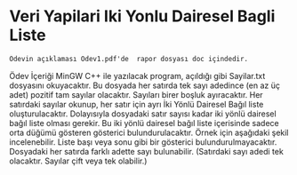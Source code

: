 # Veri Yapilari Iki Yonlu Dairesel Bagli Liste

```diff
Ödevin açıklaması Odev1.pdf'de  rapor dosyası doc içindedir.
```



Ödev İçeriği MinGW C++ ile yazılacak program, açıldığı gibi Sayilar.txt dosyasını okuyacaktır. Bu dosyada her satırda tek sayı adedince (en az üç adet) pozitif tam sayılar olacaktır. Sayıları birer boşluk ayıracaktır. Her satırdaki sayılar okunup, her satır için ayrı İki Yönlü Dairesel Bağıl liste oluşturulacaktır. Dolayısıyla dosyadaki satır sayısı kadar iki yönlü dairesel bağıl liste olması gerekir. Bu iki yönlü dairesel bağıl liste içerisinde sadece orta düğümü gösteren gösterici bulundurulacaktır. Örnek için aşağıdaki şekil incelenebilir. Liste başı veya sonu gibi bir gösterici bulundurulmayacaktır. Dosyadaki her satırda farklı adette sayı bulunabilir. (Satırdaki sayı adedi tek olacaktır. Sayılar çift veya tek olabilir.)
